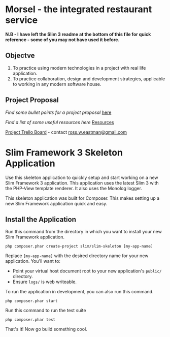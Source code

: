 # Morsel - the integrated restaurant service

**N.B - I have left the Slim 3 readme at the bottom of this file for quick reference - some of you may not have used it before.**

## Objectve

1. To practice using modern technologies in a project with real life application.
2. To practice collaboration, design and development strategies, applicable to working in any modern software house.

## Project Proposal

*Find some bullet points for a project proposal* [here](PROJECT_PROPOSAL.md) 

*Find a list of some useful resources here* [Resources](RESOURCES.md) 

[Project Trello Board](https://trello.com/b/JXsVb3el) - contact ross.w.eastman@gmail.com


# Slim Framework 3 Skeleton Application

Use this skeleton application to quickly setup and start working on a new Slim Framework 3 application. This application uses the latest Slim 3 with the PHP-View template renderer. It also uses the Monolog logger.

This skeleton application was built for Composer. This makes setting up a new Slim Framework application quick and easy.

## Install the Application

Run this command from the directory in which you want to install your new Slim Framework application.

    php composer.phar create-project slim/slim-skeleton [my-app-name]

Replace `[my-app-name]` with the desired directory name for your new application. You'll want to:

* Point your virtual host document root to your new application's `public/` directory.
* Ensure `logs/` is web writeable.

To run the application in development, you can also run this command. 

	php composer.phar start

Run this command to run the test suite

	php composer.phar test

That's it! Now go build something cool.
